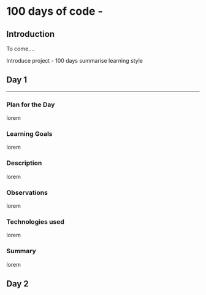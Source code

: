 # 100 days of code -

## Introduction

To come....

Introduce project - 100 days
summarise learning style

## Day 1

---

### **Plan for the Day**

lorem

### **Learning Goals**

lorem

### **Description**

lorem

### **Observations**

lorem

### **Technologies used**

lorem

### **Summary**

lorem

## Day 2
